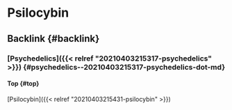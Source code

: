 # Psilocybin


## Backlink {#backlink}


### [Psychedelics]({{< relref "20210403215317-psychedelics" >}}) {#psychedelics--20210403215317-psychedelics-dot-md}


#### Top {#top}

[Psilocybin]({{< relref "20210403215431-psilocybin" >}})
